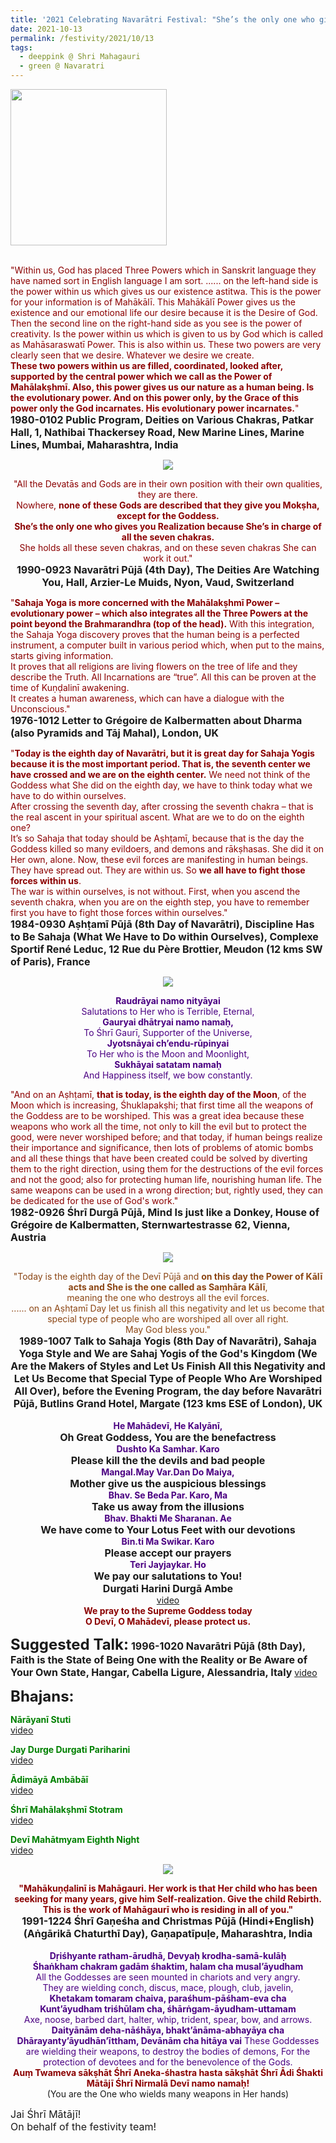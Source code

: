 ```yaml
---
title: '2021 Celebrating Navarātri Festival: "She’s the only one who gives you Realization because She’s in charge of all the seven chakras." '
date: 2021-10-13
permalink: /festivity/2021/10/13
tags:
  - deeppink @ Shri Mahagauri
  - green @ Navaratri
---
```


<div style="text-align: left"><img src="/images/image1.png" width="250" /></div><br>

<p>
<font color="DarkRed">"Within us, God has placed Three Powers which in Sanskrit language they have named sort in English language I am sort. ...... on the left-hand side is the power within us which gives us our existence astitwa. This is the power for your information is of Mahākālī. This Mahākālī Power gives us the existence and our emotional life our desire because it is the Desire of God. Then the second line on the right-hand side as you see is the power of creativity. Is the power within us which is given to us by God which is called as Mahāsaraswatī Power. This is also within us. These two powers are very clearly seen that we desire. Whatever we desire we create.<br>
<b>These two powers within us are filled, coordinated, looked after, supported by the central power which we call as the Power of Mahālakṣhmī. Also, this power gives us our nature as a human being. Is the evolutionary power. And on this power only, by the Grace of this power only the God incarnates. His evolutionary power incarnates.</b>"</font><br>
<font size="+0"><b>1980-0102 Public Program, Deities on Various Chakras, Patkar Hall, 1, Nathibai Thackersey Road, New Marine Lines, Marine Lines, Mumbai, Maharashtra, India</b></font>
</p>

<div style="text-align: center"><img src="/images/image808.png" /></div>

<p style="text-align:center;">
<font color="DarkRed">"All the Devatās and Gods are in their own position with their own qualities, they are there.<br>
Nowhere, <b>none of these Gods are described that they give you Mokṣha, except for the Goddess.<br>
She’s the only one who gives you Realization because She’s in charge of all the seven chakras.</b><br>
She holds all these seven chakras, and on these seven chakras She can work it out."</font><br>
<font size="+0"><b>1990-0923 Navarātri Pūjā (4th Day), The Deities Are Watching You, Hall, Arzier-Le Muids, Nyon, Vaud, Switzerland</b></font>
</p>

<p>
<font color="DarkRed">"<b>Sahaja Yoga is more concerned with the Mahālakṣhmī Power – evolutionary power – which also integrates all the Three Powers at the point beyond the Brahmarandhra (top of the head).</b> With this integration, the Sahaja Yoga discovery proves that the human being is a perfected instrument, a computer built in various period which, when put to the mains, starts giving information.<br>
It proves that all religions are living flowers on the tree of life and they describe the Truth. All Incarnations are “true”. All this can be proven at the time of Kuṇḍalinī awakening.<br>
It creates a human awareness, which can have a dialogue with the Unconscious."</font><br>
<font size="+0"><b>1976-1012 Letter to Grégoire de Kalbermatten about Dharma (also Pyramids and Tāj Mahal), London, UK</b></font>
</p>

<p>
<font color="DarkRed">"<b>Today is the eighth day of Navarātri, but it is great day for Sahaja Yogis because it is the most important period. That is, the seventh center we have crossed and we are on the eighth center.</b> We need not think of the Goddess what She did on the eighth day, we have to think today what we have to do within ourselves.<br>
After crossing the seventh day, after crossing the seventh chakra – that is the real ascent in your spiritual ascent. What are we to do on the eighth one?<br>
It’s so Sahaja that today should be Aṣhṭamī, because that is the day the Goddess killed so many evildoers, and demons and rākṣhasas. She did it on Her own, alone. Now, these evil forces are manifesting in human beings. They have spread out. They are within us. So <b>we all have to fight those forces within us</b>.<br>
The war is within ourselves, is not without. First, when you ascend the seventh chakra, when you are on the eighth step, you have to remember first you have to fight those forces within ourselves."</font><br>
<font size="+0"><b>1984-0930 Aṣhṭamī Pūjā (8th Day of Navarātri), Discipline Has to Be Sahaja (What We Have to Do within Ourselves), Complexe Sportif René Leduc, 12 Rue du Père Brottier, Meudon (12 kms SW of Paris), France</b></font>
</p>

<div style="text-align: center"><img src="/images/image809.png" /></div>

<p style="color:Indigo; text-align:center;">
<b>Raudrāyai namo nityāyai</b><br>
Salutations to Her who is Terrible, Eternal,<br>
<b>Gauryai dhātryai namo namaḥ,</b><br>
To Śhrī Gaurī, Supporter of the Universe,<br>
<b>Jyotsnāyai ch’endu-rūpinyai </b><br>
To Her who is the Moon and Moonlight,<br>
<b>Sukhāyai satatam namaḥ</b><br>
And Happiness itself, we bow constantly.
</p>

<p>
<font color="DarkRed">"And on an Aṣhṭamī, <b>that is today, is the eighth day of the Moon</b>, of the Moon which is increasing, Śhuklapakṣhi; that first time all the weapons of the Goddess are to be worshiped. This was a great idea because these weapons who work all the time, not only to kill the evil but to protect the good, were never worshiped before; and that today, if human beings realize their importance and significance, then lots of problems of atomic bombs and all these things that have been created could be solved by diverting them to the right direction, using them for the destructions of the evil forces and not the good; also for protecting human life, nourishing human life. The same weapons can be used in a wrong direction; but, rightly used, they can be dedicated for the use of God's work."</font><br>
<font size="+0"><b>1982-0926 Śhrī Durgā Pūjā, Mind Is just like a Donkey, House of Grégoire de Kalbermatten, Sternwartestrasse 62, Vienna, Austria</b></font>
</p>

<div style="text-align: center"><img src="/images/image810.png" /></div>

<p style=" text-align:center;">
<font color="SaddleBrown">"Today is the eighth day of the Devī Pūjā and <b>on this day the Power of Kālī acts and She is the one called as Saṃhāra Kālī</b>,<br>
meaning the one who destroys all the evil forces.<br>
...... on an Aṣhṭamī Day let us finish all this negativity and let us become that special type of people who are worshiped all over all right.<br>
May God bless you."</font><br>
<font size="+0"><b>1989-1007 Talk to Sahaja Yogis (8th Day of Navarātri), Sahaja Yoga Style and We are Sahaj Yogis of the God's Kingdom (We Are the Makers of Styles and Let Us Finish All this Negativity and Let Us Become that Special Type of People Who Are Worshiped All Over), before the Evening Program, the day before Navarātri Pūjā, Butlins Grand Hotel, Margate (123 kms ESE of London), UK</b></font><br>
<br>
<font color="Indigo"><b>He Mahādevī, He Kalyānī,</b></font><br>
<font size="+0"><b>Oh Great Goddess, You are the benefactress</b></font><br>
<font color="Indigo"><b>Dushto Ka Samhar. Karo</b></font><br>
<font size="+0"><b>Please kill the the devils and bad people</b></font><br>
<font color="Indigo"><b>Mangal.May Var.Dan Do Maiya,</b></font><br>
<font size="+0"><b>Mother give us the auspicious blessings</b></font><br>
<font color="Indigo"><b>Bhav. Se Beda Par. Karo, Ma</b></font><br>
<font size="+0"><b>Take us away from the illusions</b></font><br>
<font color="Indigo"><b>Bhav. Bhakti Me Sharanan. Ae</b></font><br>
<font size="+0"><b>We have come to Your Lotus Feet with our devotions</b></font><br>
<font color="Indigo"><b>Bin.ti Ma Swikar. Karo</b></font><br>
<font size="+0"><b>Please accept our prayers</b></font><br>
<font color="Indigo"><b>Teri Jayjaykar. Ho</b></font><br>
<font size="+0"><b>We pay our salutations to You!</b></font><br>
<font size="+0"><b>Durgati Harini Durgā Ambe</b></font><br>
<a href="https://seven-teams.github.io/Videos_Links.html">video</a><br>
<font color="DarkRed"><b>We pray to the Supreme Goddess today<br>
O Devī, O Mahādevī, please protect us.</b></font>
</p>

<font size="+2"><b>Suggested Talk:</b></font> 
<font size="+0"><b>1996-1020 Navarātri Pūjā (8th Day), Faith is the State of Being One with the Reality or Be Aware of Your Own State, Hangar, Cabella Ligure, Alessandria, Italy</b></font>
<a href="https://seven-teams.github.io/Videos_Links.html">video</a><br>

<font size="+2"><b>Bhajans:</b></font>

<p>
<font color="green"><b>Nārāyanī Stuti</b></font><br>
<a href="https://youtu.be/T_V1ka6e4Xo">video</a>
</p>

<p>
<font color="green"><b>Jay Durge Durgati Pariharini  </b></font><br>
<a href="https://youtu.be/F68hoY8ZhOI">video</a>
</p>
 
<p>
<font color="green"><b>Ādimāyā Ambābāī</b></font><br>
<a href="https://youtu.be/niuCWTNKu0k">video</a> 
</p>

<p>
<font color="green"><b>Śhrī Mahālakṣhmī Stotram</b></font><br>
<a href="https://seven-teams.github.io/Videos_Links.html">video</a>
</p>

<p>
<font color="green"><b>Devī Mahātmyam Eighth Night</b></font><br>
<a href="https://seven-teams.github.io/Videos_Links.html">video</a>
</p>

<div style="text-align: center"><img src="/images/image811.png" /></div>

<p style=" text-align:center;">
<font color="DarkRed"><b>"Mahākuṇḍalinī is Mahāgauri. Her work is that Her child who has been seeking for many years, give him Self-realization. 
Give the child Rebirth. This is the work of Mahāgaurī who is residing in all of you."</b></font><br>
<font size="+0"><b>1991-1224 Śhrī Gaṇeśha and Christmas Pūjā (Hindi+English) (Aṅgārikā Chaturthī Day), Gaṇapatīpuḷe, Maharashtra, India</b></font><br>
<br>
<font color="Indigo"><b>Dṛiśhyante ratham-ārudhā, Devyaḥ krodha-samā-kulāḥ<br>
Śhaṅkham chakram gadām śhaktim, halam cha musal’āyudham</b><br>
All the Goddesses are seen mounted in chariots and very angry.<br>
They are wielding conch, discus, mace, plough, club, javelin,<br>
<b>Khetakam tomaram chaiva, paraśhum-pāśham-eva cha<br>
Kunt’āyudham triśhūlam cha, śhārṅgam-āyudham-uttamam</b><br>
Axe, noose, barbed dart, halter, whip, trident, spear, bow, and arrows.<br>
<b>Daityānām deha-nāśhāya, bhakt’ānāma-abhayāya cha<br>
Dhārayanty’āyudhān’īttham, Devānām cha hitāya vai</b>
These Goddesses are wielding their weapons, to destroy the bodies of demons,
For the protection of devotees and for the benevolence of the Gods.</font><br>
<font color="DarkRed"><b>Auṃ Twameva sākṣhāt Śhrī Aneka-śhastra hasta sākṣhāt Śhrī Ādi Śhakti Mātājī Śhrī Nirmalā Devī namo namaḥ!</b></font><br>
(You are the One who wields many weapons in Her hands)
</p>

<p>
<font size="+0">Jai Śhrī Mātājī!<br>
On behalf of the festivity team!</font>
</p>